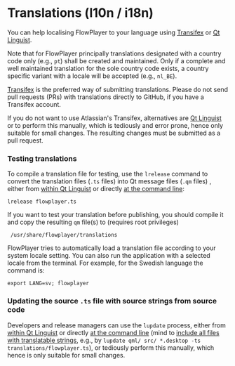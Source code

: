# Translations (l10n / i18n)

You can help localising FlowPlayer to your language using [Transifex](https://app.transifex.com/olf/flowplayer) or [Qt Linguist](https://doc.qt.io/qt-5/qtlinguist-index.html).

Note that for FlowPlayer principally translations designated with a country code only (e.g., `pt`) shall be created and maintained.  Only if a complete and well maintained translation for the sole country code exists, a country specific variant with a locale will be accepted (e.g., `nl_BE`).

[Transifex](https://app.transifex.com/olf/flowplayer) is the preferred way of submitting translations.  Please do not send pull requests (PRs) with translations directly to GitHub, if you have a Transifex account.

If you do not want to use Atlassian's Transifex, alternatives are [Qt Linguist](https://doc.qt.io/qt-5/linguist-translators.html) or to perform this manually, which is tediously and error prone, hence only suitable for small changes.  The resulting changes must be submitted as a pull request.

### Testing translations

To compile a translation file for testing, use the `lrelease` command to convert the translation files (`.ts` files) into Qt message files (`.qm` files) , either from [within Qt Linguist](https://doc.qt.io/qtcreator/creator-editor-external.html) or directly [at the command line](https://doc.qt.io/qt-5/linguist-manager.html):
```
lrelease flowplayer.ts
```
If you want to test your translation before publishing, you should compile it and copy the resulting `qm` file(s) to (requires root privileges)
```
 /usr/share/flowplayer/translations
```
FlowPlayer tries to automatically load a translation file according to your system locale setting.  You can also run the application with a selected locale from the terminal.  For example, for the Swedish language the command is:
```
export LANG=sv; flowplayer
```

### Updating the source `.ts` file with source strings from source code 

Developers and release managers can use the `lupdate` process, either from [within Qt Linguist](https://doc.qt.io/qtcreator/creator-editor-external.html) or directly [at the command line](https://doc.qt.io/qt-5/linguist-manager.html) (mind to [include all files with translatable strings](https://github.com/storeman-developers/harbour-storeman/pull/431#issuecomment-1659024529), e.g., by `lupdate qml/ src/ *.desktop -ts translations/flowplayer.ts`), or tediously perform this manually, which hence is only suitable for small changes.

